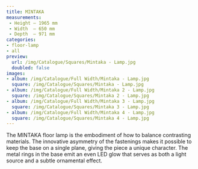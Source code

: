 ```yaml
---
title: MINTAKA
measurements:
 - Height — 1965 mm
 - Width  — 650 mm
 - Depth  — 971 mm
categories:
- floor-lamp
- all
preview:
  url: /img/Catalogue/Squares/Mintaka - Lamp.jpg
  doubled: false
images:
- album: /img/Catalogue/Full Width/Mintaka - Lamp.jpg
  square: /img/Catalogue/Squares/Mintaka - Lamp.jpg
- album: /img/Catalogue/Full Width/Mintaka 2 - Lamp.jpg
  square: /img/Catalogue/Squares/Mintaka 2 - Lamp.jpg
- album: /img/Catalogue/Full Width/Mintaka 3 - Lamp.jpg
  square: /img/Catalogue/Squares/Mintaka 3 - Lamp.jpg
- album: /img/Catalogue/Full Width/Mintaka 4 - Lamp.jpg
  square: /img/Catalogue/Squares/Mintaka 4 - Lamp.jpg
---
```


The MINTAKA floor lamp is the embodiment of how to balance contrasting materials. The innovative asymmetry of the fastenings makes it possible to keep the base on a single plane, giving the piece a unique character. The metal rings in the base emit an even LED glow that serves as both a light source and a subtle ornamental effect.
